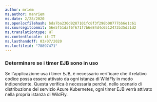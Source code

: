 ```yaml
---
author: mriem
ms.author: manriem
ms.date: 2/28/2020
ms.openlocfilehash: bda7ba230d8287101fc8f3f298b08777bb6e1c61
ms.sourcegitcommit: 56e5f51daf6f671f7b6e84d4c6512473b35d31d2
ms.translationtype: HT
ms.contentlocale: it-IT
ms.lasthandoff: 03/07/2020
ms.locfileid: "78897471"
---
```

### <a name="determine-whether-ejb-timers-are-in-use"></a>Determinare se i timer EJB sono in uso

Se l'applicazione usa i timer EJB, è necessario verificare che il relativo codice possa essere attivato da ogni istanza di WildFly in modo indipendente. Questa verifica è necessaria perché, nello scenario di distribuzione del servizio Azure Kubernetes, ogni timer EJB verrà attivato nella propria istanza di WildFly.
